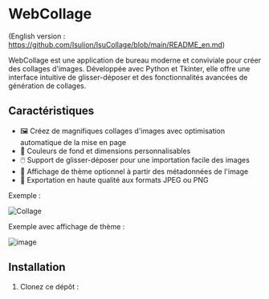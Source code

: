 # WebCollage

(English version : <https://github.com/Isulion/IsuCollage/blob/main/README_en.md>)

WebCollage est une application de bureau moderne et conviviale pour créer des collages d'images. Développée avec Python et Tkinter, elle offre une interface intuitive de glisser-déposer et des fonctionnalités avancées de génération de collages.

## Caractéristiques

- 🖼️ Créez de magnifiques collages d'images avec optimisation automatique de la mise en page
- 🎨 Couleurs de fond et dimensions personnalisables
- 🖱️ Support de glisser-déposer pour une importation facile des images
- 📝 Affichage de thème optionnel à partir des métadonnées de l'image
- 💾 Exportation en haute qualité aux formats JPEG ou PNG

Exemple :

![Collage](https://github.com/user-attachments/assets/244f5b68-1914-443b-b77d-1a93a991c8a7)

Exemple avec affichage de thème :

![image](https://github.com/user-attachments/assets/b5843c48-c01d-4b22-a2d3-caa774f0a26c)

## Installation

1. Clonez ce dépôt :
